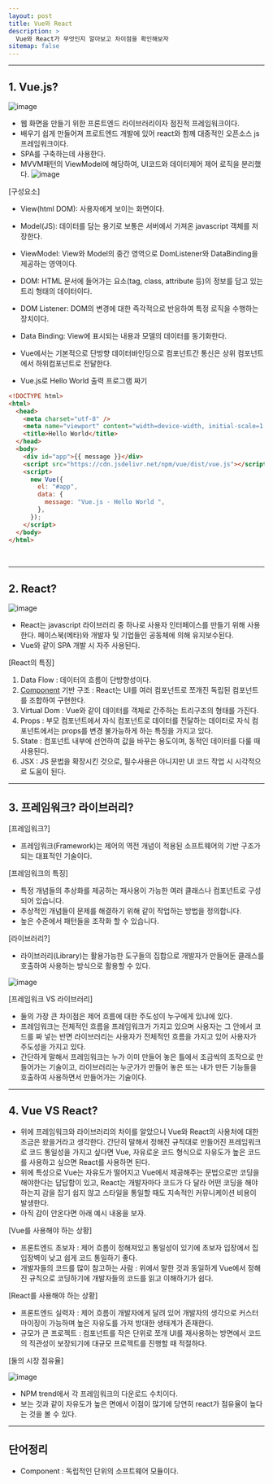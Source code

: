 ```yaml
---
layout: post
title: Vue와 React
description: >
  Vue와 React가 무엇인지 알아보고 차이점을 확인해보자
sitemap: false
---
```

---
## 1. Vue.js?
![image](https://img1.daumcdn.net/thumb/R1280x0/?scode=mtistory2&fname=https%3A%2F%2Fblog.kakaocdn.net%2Fdn%2Fu5WAs%2Fbtr9qC5h0xP%2FfbpbQzd5tlxv3ilL6ukcAK%2Fimg.png)
- 웹 화면을 만들기 위한 프론트엔드 라이브러리이자 점진적 프레임워크이다.
- 배우기 쉽게 만들어져 프로트엔드 개발에 있어 react와 함께 대중적인 오픈소스 js 프레임워크이다.
- SPA를 구축하는데 사용한다.
- MVVM패턴의 ViewModel에 해당하여, UI코드와 데이터제어 제어 로직을 분리했다.
![image](https://img1.daumcdn.net/thumb/R1280x0/?scode=mtistory2&fname=https%3A%2F%2Fblog.kakaocdn.net%2Fdn%2FcVeP4L%2FbtrvZIubnnT%2FCZKbN7k7uHkvIssYIAgjWk%2Fimg.png)

[구성요소]
- View(html DOM): 사용자에게 보이는 화면이다.
- Model(JS): 데이터를 담는 용기로 보통은 서버에서 가져온 javascript 객체를 저장한다.
- ViewModel: View와 Model의 중간 영역으로 DomListener와 DataBinding을 제공하는 영역이다.
- DOM: HTML 문서에 들어가는 요소(tag, class, attribute 등)의 정보를 담고 있는 트리 형태의 데이터이다.
- DOM Listener: DOM의 변경에 대한 즉각적으로 반응하여 특정 로직을 수행하는 장치이다.
- Data Binding: View에 표시되는 내용과 모델의 데이터를 동기화한다.
- Vue에서는 기본적으로 단방향 데이터바인딩으로 컴포넌트간 통신은 상위 컴포넌트에서 하위컴포넌트로 전달한다.

- Vue.js로 Hello World 출력 프로그램 짜기 <br>

~~~html
<!DOCTYPE html>
<html>
  <head>
    <meta charset="utf-8" />
    <meta name="viewport" content="width=device-width, initial-scale=1.0" />
    <title>Hello World</title>
  </head>
  <body>
    <div id="app">{{ message }}</div>
    <script src="https://cdn.jsdelivr.net/npm/vue/dist/vue.js"></script>
    <script>
      new Vue({
        el: "#app",
        data: {
          message: "Vue.js - Hello World ",
        },
      });
    </script>
  </body>
</html>
~~~
<br>

---
## 2. React?
![image](https://lessipe.com/file/course/15561812324742.png)
- React는 javascript 라이브러리 중 하나로 사용자 인터페이스를 만들기 위해 사용한다. 페이스북(메타)와 개발자 및 기업들인 공동체에 의해 유지보수된다.
- Vue와 같이 SPA 개발 시 자주 사용된다.

[React의 특징]
1. Data Flow : 데이터의 흐름이 단방향성이다.
2. [Component](#단어정리) 기반 구조 : React는 UI를 여러 컴포넌트로 쪼개진 독립된 컴포넌트를 조합하여 구현한다.
3. Virtual Dom : Vue와 같이 데이터를 객체로 간주하는 트리구조의 형태를 가진다.
4. Props : 부모 컴포넌트에서 자식 컴포넌트로 데이터를 전달하는 데이터로 자식 컴포넌트에서는 props를 변경 불가능하게 하는 특징을 가지고 있다.
5. State : 컴포넌트 내부에 선언하여 값을 바꾸는 용도이며, 동적인 데이터를 다룰 때 사용된다. 
6. JSX : JS 문법을 확장시킨 것으로, 필수사용은 아니지만 UI 코드 작업 시 시각적으로 도움이 된다.

---
## 3. 프레임워크? 라이브러리?
[프레임워크?]
- 프레임워크(Framework)는 제어의 역전 개념이 적용된 소프트웨어의 기반 구조가 되는 대표적인 기술이다.

[프레임워크의 특징]
- 특정 개념들의 추상화를 제공하는 재사용이 가능한 여러 클래스나 컴포넌트로 구성되어 있습니다.  
- 추상적인 개념들이 문제를 해결하기 위해 같이 작업하는 방법을 정의합니다.
- 높은 수준에서 패턴들을 조작화 할 수 있습니다.

[라이브러리?]
- 라이브러리(Library)는 활용가능한 도구들의 집합으로 개발자가 만들어둔 클래스를 호출하여 사용하는 방식으로 활용할 수 있다.

![image](https://img1.daumcdn.net/thumb/R1280x0/?scode=mtistory2&fname=https%3A%2F%2Ft1.daumcdn.net%2Fcfile%2Ftistory%2F2344774D577B359522)

[프레임워크 VS 라이브러리]
- 둘의 가장 큰 차이점은 제어 흐름에 대한 주도성이 누구에게 있냐에 있다.
- 프레임워크는 전체적인 흐름을 프레임워크가 가지고 있으며 사용자는 그 안에서 코드를 짜 넣는 반면 라이브러리는 사용자가 전체적인 흐름을 가지고 있어 사용자가 주도성을 가지고 있다.
- 간단하게 말해서 프레임워크는 누가 이미 만들어 놓은 틀에서 조금씩의 조작으로 만들어가는 기술이고, 라이브러리는 누군가가 만들어 놓은 또는 내가 만든 기능들을 호출하여 사용하면서 만들어가는 기술이다.

---
## 4. Vue VS React?
- 위에 프레임워크와 라이브러리의 차이를 알았으니 Vue와 React의 사용처에 대한 조금은 왔을거라고 생각한다. 간단히 말해서 정해진 규칙대로 만들어진 프레임워크로 코드 통일성을 가지고 싶다면 Vue, 자유로운 코드 형식으로 자유도가 높은 코드를 사용하고 싶으면 React를 사용하면 된다.
- 위에 특성으로 Vue는 자유도가 떨어지고 Vue에서 제공해주는 문법으로만 코딩을 해야한다는 답답함이 있고, React는 개발자마다 코드가 다 달라 어떤 코딩을 해야하는지 감을 잡기 쉽지 않고 스타일을 통일할 때도 지속적인 커뮤니케이션 비용이 발생한다. 
- 아직 감이 안온다면 아래 예시 내옹을 보자.

[Vue를 사용해야 하는 상황]
- 프론트엔드 초보자 : 제어 흐름이 정해져있고 통일성이 있기에 초보자 입장에서 집입장벽이 낮고 쉽게 코드 통일하기 좋다.
- 개발자들의 코드를 많이 참고하는 사람 : 위에서 말한 것과 동일하게 Vue에서 정해진 규칙으로 코딩하기에 개발자들의 코드를 읽고 이해하기가 쉽다.

[React를 사용해야 하는 상황]
- 프론트엔드 실력자 : 제어 흐름이 개발자에게 달려 있어 개발자의 생각으로 커스터마이징이 가능하며 높은 자유도를 가져 방대한 생태계가 존재한다.
- 규모가 큰 프로젝트 : 컴포넌트를 작은 단위로 쪼개 UI를 재사용하는 방면에서 코드의 직관성이 보장되기에 대규모 프로젝트를 진행할 때 적절하다.

[둘의 시장 점유율]

![image](https://www.dong-ki.com/wp-content/uploads/2022/06/image-7.png)
- NPM trend에서 각 프레임워크의 다운로드 수치이다.
- 보는 것과 같이 자유도가 높은 면에서 이점이 많기에 당연히 react가 점유율이 높다는 것을 볼 수 있다.

---
## 단어정리
- Component : 독립적인 단위의 소프트웨어 모듈이다.